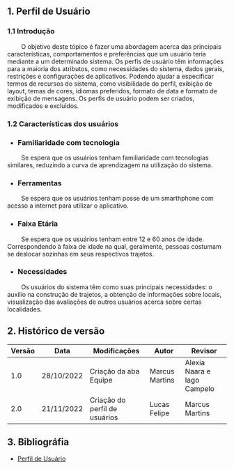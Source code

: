 ## 1. Perfil de Usuário

### 1.1 Introdução

&emsp;&emsp; O objetivo deste tópico é fazer uma abordagem acerca das principais características, comportamentos e preferências que um usuário teria mediante a um determinado sistema. Os perfis de usuário têm informações para a maioria dos atributos, como necessidades do sistema, dados gerais, restrições e configurações de aplicativos. Podendo ajudar a especificar termos de recursos do sistema, como visibilidade do perfil, exibição de layout, temas de cores, idiomas preferidos, formato de data e formato de exibição de mensagens. Os perfis de usuário podem ser criados, modificados e excluídos.

### 1.2 Características dos usuários

- ### Familiaridade com tecnologia

&emsp;&emsp; Se espera que os usuários tenham familiaridade com tecnologias similares, reduzindo a curva de aprendizagem na utilização do sistema.

- ### Ferramentas

&emsp;&emsp; Se espera que os usuários tenham posse de um smarthphone com acesso a internet para utilizar o aplicativo.

- ### Faixa Etária

&emsp;&emsp; Se espera que os usuários tenham entre 12 e 60 anos de idade. Correspondendo à faixa de idade na qual, geralmente, pessoas costumam se deslocar sozinhas em seus respectivos trajetos.

- ### Necessidades

&emsp;&emsp; Os usuários do sistema têm como suas principais necessidades: o auxilio na construção de trajetos, a obtenção de informações sobre locais, visualização das avaliações de outros usuários acerca sobre certas localidades.

## 2. Histórico de versão

| Versão | Data       | Modificações                  | Autor          | Revisor                     |
| ------ | ---------- | ----------------------------- | -------------- | --------------------------- |
| 1.0    | 28/10/2022 | Criação da aba Equipe         | Marcus Martins | Alexia Naara e Iago Campelo |
| 2.0    | 21/11/2022 | Criação do perfil de usuários | Lucas Felipe   | Marcus Martins              |

## 3. Bibliográfia

- [Perfil de Usuário](https://pt.theastrologypage.com/user-profile)
